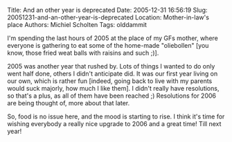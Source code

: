 Title: And an other year is deprecated
Date: 2005-12-31 16:56:19
Slug: 20051231-and-an-other-year-is-deprecated
Location: Mother-in-law's place
Authors: Michiel Scholten
Tags: olddammit

<p>I'm spending the last hours of 2005 at the place of my GFs mother, where everyone is gathering to eat some of the home-made "oliebollen" [you know, those fried weat balls with raisins and such ;)].</p>

<p>2005 was another year that rushed by. Lots of things I wanted to do only went half done, others I didn't anticipate did. It was our first year living on our own, which is rather fun [indeed, going back to live with my parents would suck majorly, how much I like them]. I didn't really have resolutions, so that's a plus, as all of them have been reached ;) Resolutions for 2006 are being thought of, more about that later.</p>

<p>So, food is no issue here, and the mood is starting to rise. I think it's time for wishing everybody a really nice upgrade to 2006 and a great time! Till next year!</p>